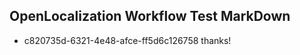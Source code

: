 ## OpenLocalization Workflow Test MarkDown
* c820735d-6321-4e48-afce-ff5d6c126758 thanks!

<!--HONumber=Jul16_HO4-->


